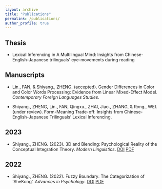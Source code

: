 ```yaml
---
layout: archive
title: "Publications"
permalink: /publications/
author_profile: true
---
```

Thesis
------
- Lexical Inferencing in A Multilingual Mind: Insights from Chinese-English-Japanese trilinguals’ eye-movements during reading

Manuscripts
------
- Lin., FAN, & Shiyang., ZHENG. (accepted). Gender Differences in Color and Color Words Processing: Evidence from Linear Mixed-Effect Model. _Contemporary Foreign Languages Studies_.

- Shiyang., ZHENG, Lin., FAN, Qingxu., ZHAI, Jiao., ZHANG, & Rong., WEI. (under review). Form-Meaning Trade-off: Insights from Chinese-English-Japanese Trilinguals’ Lexical Inferencing.

2023
------
- Shiyang., ZHENG. (2023). 3D and Blending: Psychological Reality of the Conceptual Integration Theory. _Modern Linguistics_. [DOI](https://doi.org/10.12677/ML.2023.119514) [PDF](https://www.hanspub.org/DownLoad/Page_DownLoad.aspx?FileName=ML20230900000_39675185.pdf)

2022
------
- Shiyang., ZHENG. (2022). Fuzzy Boundary: The Categorization of ‘SheKong’. _Advances in Psychology_. [DOI](https://doi.org/10.12677/AP.2022.127293) [PDF](https://www.hanspub.org/DownLoad/Page_DownLoad.aspx?FileName=AP20220700000_63581378.pdf)
